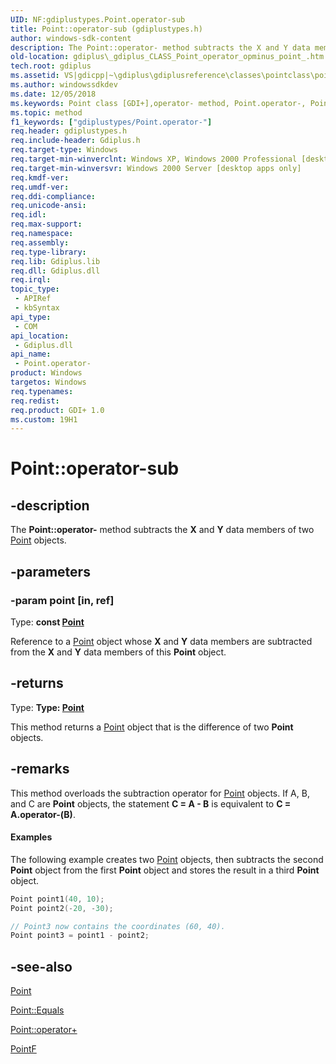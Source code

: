 ```yaml
---
UID: NF:gdiplustypes.Point.operator-sub
title: Point::operator-sub (gdiplustypes.h)
author: windows-sdk-content
description: The Point::operator- method subtracts the X and Y data members of two Point objects.
old-location: gdiplus\_gdiplus_CLASS_Point_operator_opminus_point_.htm
tech.root: gdiplus
ms.assetid: VS|gdicpp|~\gdiplus\gdiplusreference\classes\pointclass\pointmethods\operator_52point.htm
ms.author: windowssdkdev
ms.date: 12/05/2018
ms.keywords: Point class [GDI+],operator- method, Point.operator-, Point.operator-(const Point&), Point.operator-sub, Point::operator-, Point::operator-sub, _gdiplus_CLASS_Point_operator_opminus_point_, gdiplus._gdiplus_CLASS_Point_operator_opminus_point_, operator-, operator- method [GDI+], operator- method [GDI+],Point class
ms.topic: method
f1_keywords: ["gdiplustypes/Point.operator-"]
req.header: gdiplustypes.h
req.include-header: Gdiplus.h
req.target-type: Windows
req.target-min-winverclnt: Windows XP, Windows 2000 Professional [desktop apps only]
req.target-min-winversvr: Windows 2000 Server [desktop apps only]
req.kmdf-ver: 
req.umdf-ver: 
req.ddi-compliance: 
req.unicode-ansi: 
req.idl: 
req.max-support: 
req.namespace: 
req.assembly: 
req.type-library: 
req.lib: Gdiplus.lib
req.dll: Gdiplus.dll
req.irql: 
topic_type:
 - APIRef
 - kbSyntax
api_type:
 - COM
api_location:
 - Gdiplus.dll
api_name:
 - Point.operator-
product: Windows
targetos: Windows
req.typenames: 
req.redist: 
req.product: GDI+ 1.0
ms.custom: 19H1
---
```


# Point::operator-sub


## -description


The <b>Point::operator-</b> method subtracts the <b>X</b> and <b>Y</b> data members of two <a href="https://docs.microsoft.com/windows/desktop/api/gdiplustypes/nl-gdiplustypes-point">Point</a> objects.


## -parameters




### -param point [in, ref]

Type: <b>const <a href="https://docs.microsoft.com/windows/desktop/api/gdiplustypes/nl-gdiplustypes-point">Point</a></b>

Reference to a <a href="https://docs.microsoft.com/windows/desktop/api/gdiplustypes/nl-gdiplustypes-point">Point</a> object whose <b>X</b> and <b>Y</b> data members are subtracted from the <b>X</b> and <b>Y</b> data members of this <b>Point</b> object. 


## -returns



Type: <strong>Type: <b><a href="https://docs.microsoft.com/windows/desktop/api/gdiplustypes/nl-gdiplustypes-point">Point</a></b>
</strong>

This method returns a <a href="https://docs.microsoft.com/windows/desktop/api/gdiplustypes/nl-gdiplustypes-point">Point</a> object that is the difference of two <b>Point</b> objects.




## -remarks



This method overloads the subtraction operator for <a href="https://docs.microsoft.com/windows/desktop/api/gdiplustypes/nl-gdiplustypes-point">Point</a> objects. If A, B, and C are <b>Point</b> objects, the statement <b>C = A - B</b> is equivalent to <b>C = A.operator-(B)</b>.


#### Examples



The following example creates two <a href="https://docs.microsoft.com/windows/desktop/api/gdiplustypes/nl-gdiplustypes-point">Point</a> objects, then subtracts the second <b>Point</b> object from the first <b>Point</b> object and stores the result in a third <b>Point</b> object.


```cpp
Point point1(40, 10);
Point point2(-20, -30);

// Point3 now contains the coordinates (60, 40).
Point point3 = point1 - point2; 
```





## -see-also




<a href="https://docs.microsoft.com/windows/desktop/api/gdiplustypes/nl-gdiplustypes-point">Point</a>



<a href="https://docs.microsoft.com/windows/desktop/api/gdiplustypes/nf-gdiplustypes-point-equals">Point::Equals</a>



<a href="https://docs.microsoft.com/previous-versions//ms535008(v=vs.85)">Point::operator+</a>



<a href="https://docs.microsoft.com/windows/desktop/api/gdiplustypes/nl-gdiplustypes-pointf">PointF</a>
 

 

